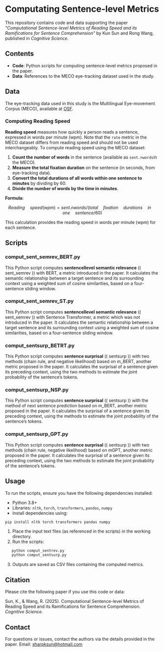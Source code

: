 # Computating Sentence-level Metrics 

This repository contains code and data supporting the paper *"Computational Sentence-level Metrics of Reading Speed and its Ramifications for Sentence Comprehension"* by Kun Sun and Rong Wang, published in *Cognitive Science*.

## Contents

- **Code**: Python scripts for computing sentence-level metrics proposed in the paper.
- **Data**: References to the MECO eye-tracking dataset used in the study.

## Data

The eye-tracking data used in this study is the Multilingual Eye-movement Corpus (MECO), available at [OSF](https://osf.io/3527a/files/osfstorage).

### Computing Reading Speed
**Reading speed** measures how quickly a person reads a sentence, expressed in words per minute (wpm). Note that the `rate` metric in the MECO dataset differs from reading speed and should not be used interchangeably. To compute reading speed using the MECO dataset:

1. **Count the number of words** in the sentence (available as `sent.nwords`in the MECO).
2. **Measure the total fixation duration** on the sentence (in seconds, from eye-tracking data).
3. **Convert the total durations of all words within one sentence to minutes** by dividing by 60.
4. **Divide the number of words by the time in minutes**.

**Formula:**

```math
Reading\quad speed (wpm) = sent.nwords / (total\quad fixation\quad durations\quad in\quad one\quad sentence / 60)
```

This calculation provides the reading speed in words per minute (wpm) for each sentence.

## Scripts

### comput_sent_semrev_BERT.py
This Python script computes **sentencellevel semantic relevance** (\( sent_semrev \)) with BERT, a metric introduced in the paper. It calculates the semantic relationship between a target sentence and its surrounding context using a weighted sum of cosine similarities, based on a four-sentence sliding window.


### comput_sent_semrev_ST.py
This Python script computes **sentencellevel semantic relevance** (\( sent_semrev \)) with Sentence Transformer, a metric which was not introduced in the paper. It calculates the semantic relationship between a target sentence and its surrounding context using a weighted sum of cosine similarities, based on a four-sentence sliding window.



### comput_sentsurp_BETRT.py
This Python script computes **sentence surprisal** (\( sentsurp \)) with two methods (chain rule, and negative likelihood) based on m_BERT, another metric proposed in the paper. It calculates the surprisal of a sentence given its preceding context, using the two methods to estimate the joint probability of the sentence’s tokens.


### comput_sentsurp_NSP.py
This Python script computes **sentence surprisal** (\( sentsurp \)) with the method of next sentence prediction based on m_BERT, another metric proposed in the paper. It calculates the surprisal of a sentence given its preceding context, using the methods to estimate the joint probability of the sentence’s tokens.


### comput_sentsurp_GPT.py
This Python script computes **sentence surprisal** (\( sentsurp \)) with two methods (chain rule, negative likelihood) based on mGPT, another metric proposed in the paper. It calculates the surprisal of a sentence given its preceding context, using the two methods to estimate the joint probability of the sentence’s tokens.

## Usage

To run the scripts, ensure you have the following dependencies installed:
- Python 3.8+
- Libraries: `nltk`, `torch`, `transformers`, `pandas`, `numpy`
- Install dependencies using:

```
pip install nltk torch transformers pandas numpy
```
  
1. Place the input text files (as referenced in the scripts) in the working directory.
2. Run the scripts:
```bash
   python comput_sentrev.py
   python comput_sentsurp.py
```
3. Outputs are saved as CSV files containing the computed metrics.

## Citation

Please cite the following paper if you use this code or data:

Sun, K., & Wang, R. (2025). Computational Sentence-level Metrics of Reading Speed and its Ramifications for Sentence Comprehension. *Cognitive Science*. 

## Contact

For questions or issues, contact the authors via the details provided in the paper.
Email: sharpksun@hotmail.com
